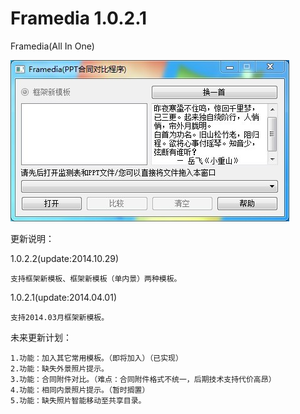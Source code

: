 Framedia 1.0.2.1
====

Framedia(All In One)

<img src="https://raw.githubusercontent.com/HackerX/Framedia/master/Framedia.jpg" alt="" />

更新说明：

1.0.2.2(update:2014.10.29)

    支持框架新模板、框架新模板（单内景）两种模板。
    
1.0.2.1(update:2014.04.01)

    支持2014.03月框架新模板。

未来更新计划：

    1.功能：加入其它常用模板。（即将加入）（已实现）
    2.功能：缺失外景照片提示。
    3.功能：合同附件对比。（难点：合同附件格式不统一，后期技术支持代价高昂）
    4.功能：相同内景照片提示。（暂时搁置）
    5.功能：缺失照片智能移动至共享目录。
